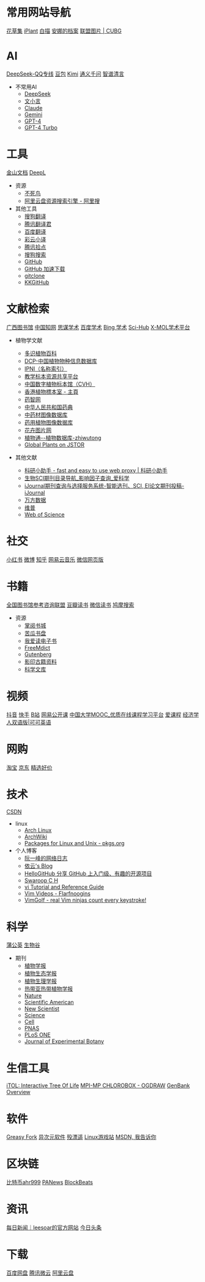 # 常用网站导航
[花草集](https://www.botanicalgarden.cn/) <!-- icon:https://www.botanicalgarden.cn/img/logo.png -->
[iPlant](https://www.iplant.cn) <!-- icon:https://www.iplant.cn/images/favicon.ico -->
[白描](https://baimiao.uzero.cn/wifi)
[安娜的档案](https://zh.annas-archive.org/)
[联盟图片 | CUBG](https://image.cubg.cn/)

# AI
[DeepSeek-QQ专线](https://aisearch.qq.com) <!-- icon:https://search.imtt.qq.com/search_static/ai-search/faviconNew.ico -->
[豆包](https://www.doubao.com/chat/) <!-- icon:https://lf-flow-web-cdn.doubao.com/obj/flow-doubao/doubao/web/logo-icon.png -->
[Kimi](https://kimi.moonshot.cn/) <!-- icon:https://statics.moonshot.cn/kimi-chat/favicon.ico -->
[通义千问](https://tongyi.aliyun.com/qianwen/) <!-- icon:https://qianwen.alicdn.com/upload/20250224/08806d6fa1414bc5c032c0e1b289be78/3a0c51b943f3409d908caca6044b5ef3/cropped-1740396285989.png -->
[智谱清言](https://chatglm.cn/)

- 不常用AI
  - [DeepSeek](https://deepseek.com/)
  - [文小言](https://wenxiaoyan.com/)
  - [Claude](https://claude.ai/)
  - [Gemini](https://gemini.google.com/)
  - [GPT-4](https://openai.com/gpt-4/)
  - [GPT-4 Turbo](https://openai.com/gpt-4-turbo/)

# 工具
[金山文档](https://www.kdocs.cn/latest?from=docs)
[DeepL](https://www.deepl.com/zh/translator)
- 资源  
  - [不死鸟](https://iui.su/)
  - [阿里云盘资源搜索引擎 - 阿里搜](https://aliso.cc/)
- 其他工具
  - [搜狗翻译](https://fanyi.sogou.com)
  - [腾讯翻译君](https://fanyi.qq.com/)
  - [百度翻译](https://fanyi.baidu.com/)
  - [彩云小译](https://fanyi.caiyunapp.com/)
  - [腾讯拾点](https://lbs.qq.com/getPoint/)
  - [搜狗搜索](https://sogou.com)
  - [GitHub](https://github.com)
  - [GitHub 加速下载](https://github.ur1.fun/)
  - [gitclone](https://gitclone.com/)
  - [KKGitHub](https://kkgithub.com/kgithub666/kgithub)

# 文献检索
[广西图书馆](https://res.gxlib.org.cn/ermsClient/browse.do)
[中国知网](https://www.cnki.net/)
[思谋学术](https://ac.scmor.com/) <!-- icon:https://ac.scmor.com/res/favicon.ico -->
[百度学术](https://xueshu.baidu.com/)
[Bing 学术](https://www.bing.com/academic/?mkt=zh-CN)
[Sci-Hub](https://sci-hub.ren/) <!-- icon:https://img.sci-hub.shop/pictures/ravenround_hs.gif -->
[X-MOL学术平台](https://www.x-mol.com/)
- 植物学文献
  - [多识植物百科](https://duocet.ibiodiversity.net/index.php)
  - [DCP-中国植物物种信息数据库](https://db.kib.ac.cn/Default.aspx) <!-- icon:https://db.kib.ac.cn/Images/logo.gif -->
  - [IPNI（名称索引）](https://www.ipni.org/)
  - [教学标本资源共享平台](http://mnh.scu.edu.cn/)
  - [中国数字植物标本馆（CVH）](https://www.cvh.ac.cn/) <!-- icon:https://www.cvh.ac.cn/public/images/icons/favicon.ico -->
  - [香港植物標本室 - 主頁](https://www.herbarium.gov.hk/tc/home/index.html)
  - [药智网](https://www.yaozh.com/)
  - [中华人民共和国药典](https://ydz.chp.org.cn/#/main)
  - [中药材图像数据库](https://sys01.lib.hkbu.edu.hk/cmed/mmid/index.php?page=1&sort=name_cht&lang=chs)
  - [药用植物图像数据库](https://sys01.lib.hkbu.edu.hk/cmed/mpid/index.php?lang=chs)
  - [花卉图片网](http://www.fpcn.net/index.html)
  - [植物通--植物数据库-zhiwutong](https://www.zhiwutong.com/)
  - [Global Plants on JSTOR](https://plants.jstor.org/)

- 其他文献
  - [科研小助手 - fast and easy to use web proxy | 科研小助手](https://www.shflora.com/?__cpo=1)
  - [生物SCI期刊目录导航_影响因子查询_爱科学](https://www.iikx.com/sci/biology/)
  - [iJournal期刊查询与选择服务系统-智能选刊、SCI, EI论文期刊投稿-iJournal](https://ijournal.topeditsci.com/guide)
  - [万方数据](https://www.wanfangdata.com.cn/)
  - [维普](https://www.cqvip.com/)
  - [Web of Science](https://apps.webofknowledge.com/)

# 社交
[小红书](https://www.xiaohongshu.com/)
[微博](https://weibo.com/)
[知乎](https://zhihu.com/)
[网易云音乐](https://music.163.com/) <!-- icon:https://s1.music.126.net/style/favicon.ico?v20180823 -->
[微信网页版](https://wx2.qq.com/) <!-- icon:https://res.wx.qq.com/a/wx_fed/assets/res/NTI4MWU5.ico -->

# 书籍
[全国图书馆参考咨询联盟](http://www.ucdrs.superlib.net/)
[豆瓣读书](https://book.douban.com/)
[微信读书](https://weread.qq.com/)
[鸠摩搜索](https://www.jiumodiary.com/)
- 资源
  - [掌阅书城](http://www.ireader.com/index.php?ca=channel.index&pca=search.index)
  - [苦瓜书盘](https://kgbook.com/)
  - [我爱读电子书](http://www.woaige.net/)
  - [FreeMdict](https://freemdict.com/)
  - [Gutenberg](https://www.gutenberg.org/)
  - [影印古籍资料](https://cnkgraph.com/Book)
  - [科学文库](https://book.sciencereading.cn/shop/main/Login/shopFrame.do)

# 视频
[抖音](https://www.douyin.com/)
[快手](https://www.kuaishou.com/)
[B站](https://www.bilibili.com/)
[网易公开课](https://open.163.com/)
[中国大学MOOC_优质在线课程学习平台](https://www.icourse163.org/)
[爱课程](https://www.icourses.cn/home/)
[经济学人双语版|可可英语](https://m.kekenet.com/Article/media/economist/)

# 网购
[淘宝](https://www.taobao.com/)
[京东](https://www.jd.com/)
[精选好价](https://www.smzdm.com/jingxuan/)

# 技术
[CSDN](https://www.csdn.net/)
- linux
  - [Arch Linux](https://www.archlinuxcn.org/)
  - [ArchWiki](https://wiki.archlinux.org/title/Main_page)
  - [Packages for Linux and Unix - pkgs.org](https://pkgs.org/)
- 个人博客
  - [阮一峰的网络日志](https://ruanyifeng.com/blog/)
  - [依云's Blog](https://blog.lilydjwg.me/)
  - [HelloGitHub 分享 GitHub 上入门级、有趣的开源项目](https://hellogithub.com/)
  - [Swaroop C H](https://www.swaroopch.com/)
  - [vi Tutorial and Reference Guide](https://usalug.org/vi.html)
  - [Vim Videos - Flarfnoogins](http://derekwyatt.org/vim/tutorials/)
  - [VimGolf - real Vim ninjas count every keystroke!](https://www.vimgolf.com/)

# 科学

[蒲公英](https://www.ouryao.com/)
[生物谷](https://www.bioon.com/) <!-- icon:https://cdn1.bioon.com/images/logo_hd.jpg?v=1.0 -->
- 期刊
  - [植物学报](https://navi.cnki.net/knavi/journals/ZWXT/detail)
  - [植物生态学报](https://navi.cnki.net/knavi/journals/ZWSB/detail)
  - [植物生理学报](https://navi.cnki.net/knavi/journals/ZWSL/detail)
  - [热带亚热带植物学报](https://navi.cnki.net/knavi/journals/RYZB/detail)
  - [Nature](https://www.nature.com/nature/articles)
  - [Scientific American](https://www.scientificamerican.com/)
  - [New Scientist](https://www.newscientist.com/)
  - [Science](https://www.science.org/)
  - [Cell](https://www.cell.com/)
  - [PNAS](https://www.pnas.org/)
  - [PLoS ONE](https://www.plos.org/plosone/)
  - [Journal of Experimental Botany](https://www.journals.elsevier.com/journal-of-experimental-botany/)
  

# 生信工具
[iTOL: Interactive Tree Of Life](https://itol.embl.de/)
[MPI-MP CHLOROBOX - OGDRAW](https://chlorobox.mpimp-golm.mpg.de/OGDraw.html)
[GenBank Overview](https://www.ncbi.nlm.nih.gov/genbank/)

# 软件
[Greasy Fork](https://greasyfork.org/zh-CN) <!-- icon:https://greasyfork.org/vite/assets/blacklogo16-DftkYuVe.png -->
[异次元软件](https://www.iplaysoft.com/)
[殁漂遥](https://www.mpyit.com/)
[Linux游戏站](https://www.linuxgame.cn/)
[MSDN, 我告诉你](https://msdn.itellyou.cn/)

# 区块链
[比特币ahr999](https://www.coinglass.com/zh/pro/i/ahr999) <!-- icon:https://cdn.coinglasscdn.com/static/icon_200.png -->
[PANews](https://www.panewslab.com/zh/index.html)
[BlockBeats](https://www.theblockbeats.info/)

# 资讯
[每日新闻｜leesoar的官方网站](https://leesoar.com/news)
[今日头条](https://www.toutiao.com/)

# 下载
[百度网盘](https://pan.baidu.com/)
[腾讯微云](https://www.weiyun.com/)
[阿里云盘](https://www.aliyundrive.com/)